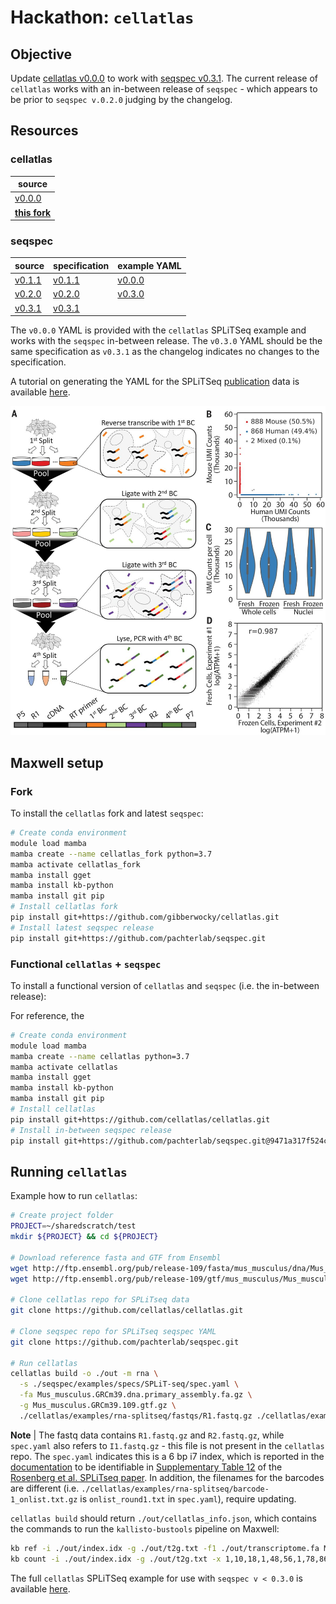 # Hackathon: `cellatlas`

## Objective

Update [cellatlas v0.0.0](https://github.com/cellatlas/cellatlas) to work with [seqspec v0.3.1](https://github.com/pachterlab/seqspec). The current release of `cellatlas` works with an in-between release of `seqspec` - which appears to be prior to `seqspec v.0.2.0` judging by the changelog.

## Resources

### cellatlas

| source |
| --- |
| [v0.0.0](https://github.com/cellatlas/cellatlas/tree/main/cellatlas) |
| **[this fork](https://github.com/gibberwocky/cellatlas/tree/main/cellatlas)** |

### seqspec

| source | specification | example YAML |
| --- | --- | --- |
| [v0.1.1](https://github.com/gibberwocky/cellatlas/tree/main/seqspec-source/v0.1.1/seqspec) | [v0.1.1](seqspec-specifications/v0.1.1/SPECIFICATION.md) | [v0.0.0](https://github.com/cellatlas/cellatlas/blob/main/examples/rna-splitseq/spec.yaml) |
| [v0.2.0](https://github.com/gibberwocky/cellatlas/tree/main/seqspec-source/v0.2.0/seqspec) | [v0.2.0](seqspec-specifications/v0.2.0/SPECIFICATION.md) | [v0.3.0](https://github.com/pachterlab/seqspec/blob/main/examples/specs/SPLiT-seq/spec.yaml) |
| [v0.3.1](https://github.com/gibberwocky/cellatlas/tree/main/seqspec-source/v0.3.1/seqspec) | [v0.3.1](seqspec-specifications/v0.3.1/SPECIFICATION.md) | |

The `v0.0.0` YAML is provided with the `cellatlas` SPLiTSeq example and works with the `seqspec` in-between release. The `v0.3.0` YAML should be the same specification as `v0.3.1` as the changelog indicates no changes to the specification.

A tutorial on generating the YAML for the SPLiTSeq [publication](https://www.science.org/doi/10.1126/science.aam8999) data is available [here](https://github.com/pachterlab/seqspec/blob/main/docs/TUTORIAL_COMPLEX.md).

![Overview of SPLiTSeq](splitseq/360_176_f1.jpeg)

## Maxwell setup

### Fork

To install the `cellatlas` fork and latest `seqspec`:

```bash
# Create conda environment
module load mamba
mamba create --name cellatlas_fork python=3.7
mamba activate cellatlas_fork
mamba install gget
mamba install kb-python
mamba install git pip
# Install cellatlas fork
pip install git+https://github.com/gibberwocky/cellatlas.git
# Install latest seqspec release
pip install git+https://github.com/pachterlab/seqspec.git
```

### Functional `cellatlas` + `seqspec`

To install a functional version of `cellatlas` and `seqspec` (i.e. the in-between release):

For reference, the
```bash
# Create conda environment
module load mamba
mamba create --name cellatlas python=3.7
mamba activate cellatlas
mamba install gget
mamba install kb-python
mamba install git pip
# Install cellatlas
pip install git+https://github.com/cellatlas/cellatlas.git
# Install in-between seqspec release
pip install git+https://github.com/pachterlab/seqspec.git@9471a317f524c289ee6582c1889cdeac0c5396b2
```

## Running `cellatlas`

Example how to run `cellatlas`:

```bash
# Create project folder
PROJECT=~/sharedscratch/test
mkdir ${PROJECT} && cd ${PROJECT}

# Download reference fasta and GTF from Ensembl
wget http://ftp.ensembl.org/pub/release-109/fasta/mus_musculus/dna/Mus_musculus.GRCm39.dna.primary_assembly.fa.gz
wget http://ftp.ensembl.org/pub/release-109/gtf/mus_musculus/Mus_musculus.GRCm39.109.gtf.gz

# Clone cellatlas repo for SPLiTseq data
git clone https://github.com/cellatlas/cellatlas.git

# Clone seqspec repo for SPLiTseq seqspec YAML
git clone https://github.com/pachterlab/seqspec.git

# Run cellatlas
cellatlas build -o ./out -m rna \
  -s ./seqspec/examples/specs/SPLiT-seq/spec.yaml \
  -fa Mus_musculus.GRCm39.dna.primary_assembly.fa.gz \
  -g Mus_musculus.GRCm39.109.gtf.gz \
  ./cellatlas/examples/rna-splitseq/fastqs/R1.fastq.gz ./cellatlas/examples/rna-splitseq/fastqs/R2.fastq.gz
```

**Note** | The fastq data contains `R1.fastq.gz` and `R2.fastq.gz`, while `spec.yaml` also refers to `I1.fastq.gz` - this file is not present in the `cellatlas` repo. The `spec.yaml` indicates this is a 6 bp i7 index, which is reported in the [documentation](https://github.com/pachterlab/seqspec/blob/main/docs/TUTORIAL_COMPLEX.md) to be identifiable in [Supplementary Table 12](https://www.science.org/doi/suppl/10.1126/science.aam8999/suppl_file/aam8999_tables12.xlsx) of the [Rosenberg et al. SPLiTseq paper](https://www.science.org/doi/10.1126/science.aam8999). In addition, the filenames for the barcodes are different (i.e. `./cellatlas/examples/rna-splitseq/barcode-1_onlist.txt.gz` is `onlist_round1.txt` in `spec.yaml`), require updating.

`cellatlas build` should return `./out/cellatlas_info.json`, which contains the commands to run the `kallisto-bustools` pipeline on Maxwell:

```bash
kb ref -i ./out/index.idx -g ./out/t2g.txt -f1 ./out/transcriptome.fa Mus_musculus.GRCm39.dna.primary_assembly.fa.gz Mus_musculus.GRCm39.109.gtf.gz 
kb count -i ./out/index.idx -g ./out/t2g.txt -x 1,10,18,1,48,56,1,78,86:1,0,10:0,0,140 -w /uoa/home/s14dw4/cellatlas-example/onlist_joined.txt -o out --h5ad -t 2 ./fastqs/R1.fastq.gz ./fastqs/R2.fastq.gz
```

The full `cellatlas` SPLiTSeq example for use with `seqspec v < 0.3.0` is available [here](https://github.com/cellatlas/cellatlas/blob/main/examples/rna-splitseq/preprocess.ipynb).
